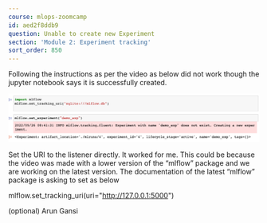 ```yaml
---
course: mlops-zoomcamp
id: aed2f8ddb9
question: Unable to create new Experiment
section: 'Module 2: Experiment tracking'
sort_order: 850
---
```


Following the instructions as per the video as below did not work though the jupyter notebook says it is successfully created.

![Image](images/mlops-zoomcamp/image_d1cb06e4.png)

Set the URI to the listener directly. It worked for me. This could be because the video was made with a lower version of the “mlflow” package and we are working on the latest version. The documentation of the latest  “mlflow” package is asking to set as below

mlflow.set_tracking_uri(uri="http://127.0.0.1:5000")

(optional) Arun Gansi

